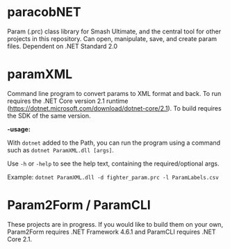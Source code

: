 # paracobNET

Param (.prc) class library for Smash Ultimate, and the central tool for other projects in this repository. Can open, manipulate, save, and create param files. Dependent on .NET Standard 2.0

# paramXML

Command line program to convert params to XML format and back. To run requires the .NET Core version 2.1 runtime (https://dotnet.microsoft.com/download/dotnet-core/2.1). To build requires the SDK of the same version.

**-usage:**

With `dotnet` added to the Path, you can run the program using a command such as `dotnet ParamXML.dll [args]`.

Use `-h` or `-help` to see the help text, containing the required/optional args.

Example: `dotnet ParamXML.dll -d fighter_param.prc -l ParamLabels.csv`

# Param2Form / ParamCLI

These projects are in progress. If you would like to build them on your own, Param2Form requires .NET Framework 4.6.1 and ParamCLI requires .NET Core 2.1.
